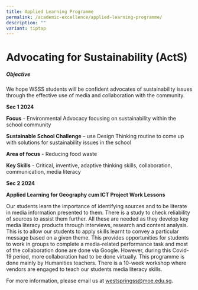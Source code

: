 ```yaml
---
title: Applied Learning Programme
permalink: /academic-excellence/applied-learning-programme/
description: ""
variant: tiptap
---
```

<h1>Advocating for Sustainability (ActS)</h1><h5>Objective</h5><p>We hope WSSS students will be confident advocates of sustainability issues through the effective use of media and collaboration with the community. </p><p></p><p><strong>Sec 1 2024</strong></p><p><strong>Focus</strong> - Environmental Advocacy focusing on sustainability within the school community</p><p><strong>Sustainable School Challenge</strong> – use Design Thinking routine to come up with solutions for sustainability issues in the school</p><p><strong>Area of focus</strong> - Reducing food waste</p><p><strong>Key Skills</strong> - Critical, inventive, adaptive thinking skills, collaboration, communication, media literacy<br></p><p><strong>Sec 2 2024</strong></p><p><strong>Applied Learning for Geography cum ICT Project Work Lessons</strong></p><p>Our students learn the importance of identifying sources and to be literate in media information presented to them. There is a study to check reliability of sources to assist them further. All these are needed as they develop key media literacy products through interviews, research and content analysis. This is to allow our students to apply skills learnt to convey a particular message based on a given theme. This provides opportunities for students to work in groups to complete a media-related performance task and most of the collaboration done are done via Google. However, during this Covid-19 period, more collaboration had to be done virtually. This programme is done mainly by Humanities teachers. There is a 10-week workshop where vendors are engaged to teach our students media literacy skills.</p><p></p><p>For more information, please email us at&nbsp;<a href="http://westspringss.moe.edu.sg/" rel="noopener noreferrer nofollow" target="_blank">westspringss@moe.edu.sg</a>.</p>